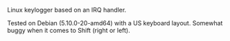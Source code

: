 Linux keylogger based on an IRQ handler.

Tested on Debian (5.10.0-20-amd64) with a US keyboard layout. 
Somewhat buggy when it comes to Shift (right or left).
